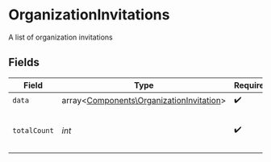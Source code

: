 # OrganizationInvitations

A list of organization invitations


## Fields

| Field                                                                                         | Type                                                                                          | Required                                                                                      | Description                                                                                   |
| --------------------------------------------------------------------------------------------- | --------------------------------------------------------------------------------------------- | --------------------------------------------------------------------------------------------- | --------------------------------------------------------------------------------------------- |
| `data`                                                                                        | array<[Components\OrganizationInvitation](../../Models/Components/OrganizationInvitation.md)> | :heavy_check_mark:                                                                            | N/A                                                                                           |
| `totalCount`                                                                                  | *int*                                                                                         | :heavy_check_mark:                                                                            | Total number of organization invitations<br/>                                                 |